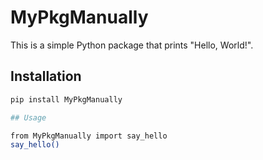 # MyPkgManually

This is a simple Python package that prints "Hello, World!".

## Installation

```bash
pip install MyPkgManually

## Usage

from MyPkgManually import say_hello
say_hello()